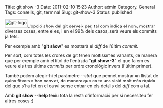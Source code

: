 Title: git show -3
Date: 2011-02-10 15:23
Author: admin
Category: General
Tags: consells, git, terminal
Slug: git-show-3
Status: published

[<img src="http://gil.badall.net/wp-content/uploads/2009/03/git-logo.png" title="git-logo" class="alignright size-full wp-image-540" width="73" height="28" />](http://gil.badall.net/wp-content/uploads/2009/03/git-logo.png)L'opció *show* del [git](http://git-scm.com/ "Pàgina web del git, el programa de control de versions distribuït") serveix per, tal com indica el nom, mostrar diverses coses, entre elles, i en el 99% dels casos, serà veure els commits ja fets.

Per exemple amb "**git show**" es mostrarà el *diff* de l'últim *commit*.

Per sort, com totes les ordres de git tenen moltíssimes variants, de manera que per exemple amb el títol de l'entrada "**git show -3**" el que farem es veure els tres últims *commits* per ordre cronològic invers (l'últim primer).

També podem afegir-hi el paràmetre *--stat* que permet mostrar un llistat de quins fitxers s'han canviat, de manera que es te una visió molt més ràpida del que s'ha fet en el canvi sense entrar en els detalls del *diff* com a tal.

Amb **git show --help** teniu tota la resta d'informació per si necessiteu fer altres coses :)
